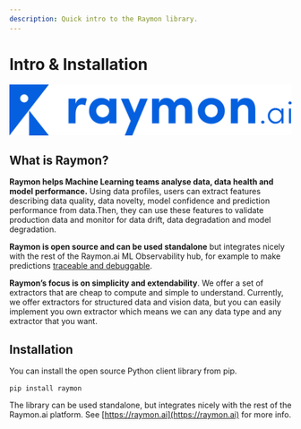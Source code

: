 ```yaml
---
description: Quick intro to the Raymon library.
---
```


# Intro & Installation

![Raymon: analyse data &amp; model health](.gitbook/assets/image.png)

## What is Raymon?

**Raymon helps Machine Learning teams analyse data, data health and model performance.** Using data profiles, users can extract features describing data quality, data novelty, model confidence and prediction performance from data.Then, they can use these features to validate production data and monitor for data drift, data degradation and model degradation. 

**Raymon is open source and can be used standalone** but integrates nicely with the rest of the Raymon.ai ML Observability hub, for example to make predictions [traceable and debuggable](tracing-predictions/untitled.md).  


**Raymon’s focus is on simplicity and extendability**. We offer a set of extractors that are cheap to compute and simple to understand. Currently, we offer extractors for structured data and vision data, but you can easily implement you own extractor which means we can any data type and any extractor that you want. 

## Installation

You can install the open source Python client library from pip.

```text
pip install raymon
```

  
The library can be used standalone, but integrates nicely with the rest of the Raymon.ai platform. See [https://raymon.ai](https://raymon.ai) for more info.



